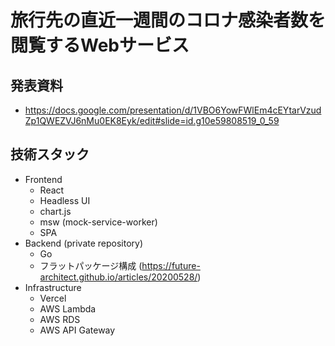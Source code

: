 # 旅行先の直近一週間のコロナ感染者数を閲覧するWebサービス

## 発表資料

- https://docs.google.com/presentation/d/1VBO6YowFWlEm4cEYtarVzudZp1QWEZVJ6nMu0EK8Eyk/edit#slide=id.g10e59808519_0_59

## 技術スタック

- Frontend
  - React
  - Headless UI
  - chart.js
  - msw (mock-service-worker)
  - SPA
- Backend (private repository)
  - Go
  - フラットパッケージ構成 (https://future-architect.github.io/articles/20200528/)
- Infrastructure
  - Vercel
  - AWS Lambda
  - AWS RDS
  - AWS API Gateway
